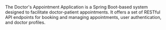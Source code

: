 The Doctor's Appointment Application is a Spring Boot-based system designed to facilitate doctor-patient appointments. It offers a set of RESTful API endpoints for booking and managing appointments, user authentication, and doctor profiles.
